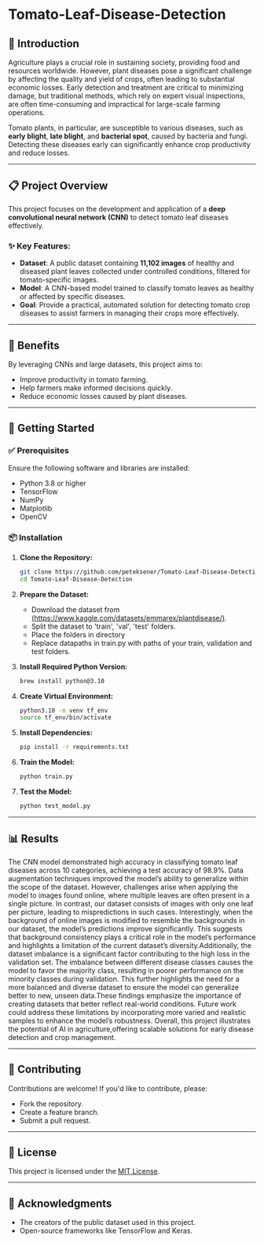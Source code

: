 # Tomato-Leaf-Disease-Detection

## 🌱 Introduction

Agriculture plays a crucial role in sustaining society, providing food and resources worldwide. However, plant diseases pose a significant challenge by affecting the quality and yield of crops, often leading to substantial economic losses. Early detection and treatment are critical to minimizing damage, but traditional methods, which rely on expert visual inspections, are often time-consuming and impractical for large-scale farming operations.

Tomato plants, in particular, are susceptible to various diseases, such as **early blight**, **late blight**, and **bacterial spot**, caused by bacteria and fungi. Detecting these diseases early can significantly enhance crop productivity and reduce losses.

---

## 📋 Project Overview

This project focuses on the development and application of a **deep convolutional neural network (CNN)** to detect tomato leaf diseases effectively.

### ✨ Key Features:
- **Dataset**: A public dataset containing **11,102 images** of healthy and diseased plant leaves collected under controlled conditions, filtered for tomato-specific images.
- **Model**: A CNN-based model trained to classify tomato leaves as healthy or affected by specific diseases.
- **Goal**: Provide a practical, automated solution for detecting tomato crop diseases to assist farmers in managing their crops more effectively.

---

## 🌟 Benefits

By leveraging CNNs and large datasets, this project aims to:
- Improve productivity in tomato farming.
- Help farmers make informed decisions quickly.
- Reduce economic losses caused by plant diseases.

---

## 🚀 Getting Started

### ✅ Prerequisites

Ensure the following software and libraries are installed:
- Python 3.8 or higher
- TensorFlow
- NumPy
- Matplotlib
- OpenCV

### 📦 Installation

1. **Clone the Repository:**
   ```bash
   git clone https://github.com/peteksener/Tomato-Leaf-Disease-Detection.git
   cd Tomato-Leaf-Disease-Detection
   ```
2. **Prepare the Dataset:**
   - Download the dataset from [(https://www.kaggle.com/datasets/emmarex/plantdisease/)](#).
   - Split the dataset to 'train', 'val', 'test' folders.
   - Place the folders in directory
   - Replace datapaths in train.py with paths of your train, validation and test folders.
     
3. **Install Required Python Version:**
   ```bash
   brew install python@3.10
   ```
4. **Create Virtual Environment:**
   ```bash
   python3.10 -m venv tf_env
   source tf_env/bin/activate
   ```
5. **Install Dependencies:**
   ```bash
   pip install -r requirements.txt
   ```
4. **Train the Model:**
   ```bash
   python train.py
   ```
5. **Test the Model:**
   ```bash
   python test_model.py
   ```

---

## 📊 Results

The CNN model demonstrated high accuracy in classifying tomato leaf diseases across 10 categories, achieving a test accuracy of 98.9%. Data augmentation techniques improved the model’s ability to generalize within the scope of the dataset. However, challenges arise when applying the model to images found online, where multiple leaves are often present in a single picture. In contrast, our dataset consists of images with only one leaf per picture, leading to mispredictions in such cases. Interestingly, when the background of online images is modified to resemble the backgrounds in our dataset, the model’s predictions improve significantly. This suggests that background consistency plays a critical role in the model’s performance and highlights a limitation of the current dataset’s diversity.Additionally, the dataset imbalance is a significant factor contributing to the high loss in the validation set. The imbalance between different disease classes causes the model to favor the majority class, resulting in poorer performance on the minority classes during validation. This further highlights the need for a more balanced and diverse dataset to ensure the model can generalize better to new, unseen data.These findings emphasize the importance of creating datasets that better reflect real-world conditions. Future work could address these limitations by incorporating more varied and realistic samples to enhance the model’s robustness. Overall, this project illustrates the potential of AI in agriculture,offering scalable solutions for early disease detection and crop management.

---

## 🤝 Contributing

Contributions are welcome! If you'd like to contribute, please:
- Fork the repository.
- Create a feature branch.
- Submit a pull request.

---

## 📜 License

This project is licensed under the [MIT License](LICENSE).

---

## 🙏 Acknowledgments

- The creators of the public dataset used in this project.
- Open-source frameworks like TensorFlow and Keras.




